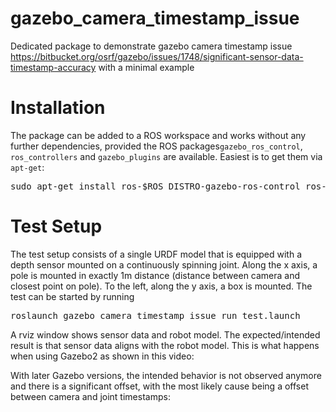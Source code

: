 # gazebo_camera_timestamp_issue
Dedicated package to demonstrate gazebo camera timestamp issue https://bitbucket.org/osrf/gazebo/issues/1748/significant-sensor-data-timestamp-accuracy with a minimal example

# Installation
The package can be added to a ROS workspace and works without any further dependencies, provided the ROS packages`gazebo_ros_control`, `ros_controllers` and `gazebo_plugins` are available. Easiest is to get them via `apt-get`:
<pre>
sudo apt-get install ros-$ROS_DISTRO-gazebo-ros-control ros-$ROS_DISTRO-ros-controllers ros-$ROS_DISTRO-gazebo-plugins 
</pre>

# Test Setup

The test setup consists of a single URDF model that is equipped with a depth sensor mounted on a continuously spinning joint. Along the x axis, a pole is mounted in exactly 1m distance (distance between camera and closest point on pole). To the left, along the y axis, a box is mounted. The test can be started by running
<pre>
roslaunch gazebo_camera_timestamp_issue run_test.launch
</pre>
A rviz window shows sensor data and robot model. The expected/intended result is that sensor data aligns with the robot model. This is what happens when using Gazebo2 as shown in this video:

With later Gazebo versions, the intended behavior is not observed anymore and there is a significant offset, with the most likely cause being a offset between camera and joint timestamps:
